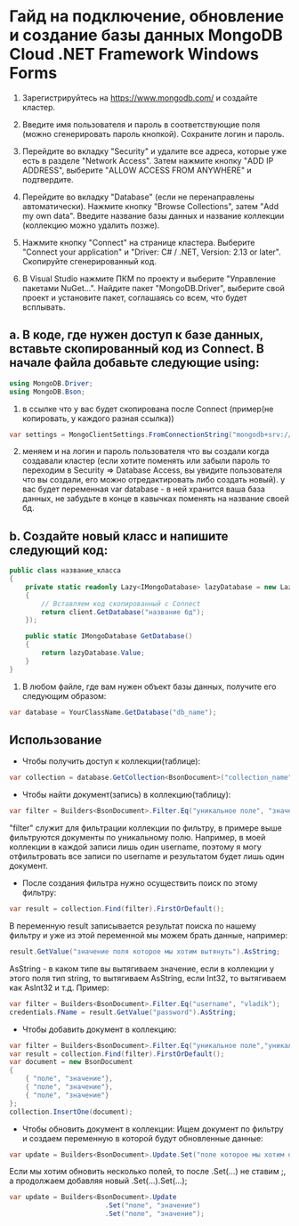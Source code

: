 # Гайд на подключение, обновление и создание базы данных MongoDB Cloud .NET Framework Windows Forms

1. Зарегистрируйтесь на https://www.mongodb.com/ и создайте кластер. 

2. Введите имя пользователя и пароль в соответствующие поля (можно сгенерировать пароль кнопкой). Сохраните логин и пароль.

3. Перейдите во вкладку "Security" и удалите все адреса, которые уже есть в разделе "Network Access". Затем нажмите кнопку "ADD IP ADDRESS", выберите "ALLOW ACCESS FROM ANYWHERE" и подтвердите.

4. Перейдите во вкладку "Database" (если не перенаправлены автоматически). Нажмите кнопку "Browse Collections", затем "Add my own data". Введите название базы данных и название коллекции (коллекцию можно удалить позже).

5. Нажмите кнопку "Connect" на странице кластера. Выберите "Connect your application" и "Driver: C# / .NET, Version: 2.13 or later". Скопируйте сгенерированный код.

6. В Visual Studio нажмите ПКМ по проекту и выберите "Управление пакетами NuGet…". Найдите пакет "MongoDB.Driver", выберите свой проект и установите пакет, соглашаясь со всем, что будет всплывать.

## a. В коде, где нужен доступ к базе данных, вставьте скопированный код из Connect. В начале файла добавьте следующие using:

```csharp
using MongoDB.Driver;
using MongoDB.Bson;
```

1. в ссылке что у вас будет скопирована после Connect
(пример(не копировать, у каждого разная ссылка))

```csharp
var settings = MongoClientSettings.FromConnectionString("mongodb+srv://<username>:<password>@dexcluster.mx0indr.mongodb.net/?retryWrites=true&w=majority");
```

2. меняем <username> и <password> на логин и пароль пользователя что вы создали когда создавали кластер (если хотите поменять или забыли пароль то переходим в Security => Database Access, вы увидите пользователя что вы создали, его можно отредактировать либо создать новый). у вас будет переменная var database - в ней хранится ваша база данных, не забудьте в конце в кавычках поменять на название своей бд.


## b. Создайте новый класс и напишите следующий код:

```csharp
public class название_класса
{
    private static readonly Lazy<IMongoDatabase> lazyDatabase = new Lazy<IMongoDatabase>(() =>
    {
        // Вставляем код скопированный с Connect
        return client.GetDatabase("название бд");
    });

    public static IMongoDatabase GetDatabase()
    {
        return lazyDatabase.Value;
    }
}
```

1. В любом файле, где вам нужен объект базы данных, получите его следующим образом:

```csharp
var database = YourClassName.GetDatabase("db_name");
```

## Использование

- Чтобы получить доступ к коллекции(таблице):
```csharp
var collection = database.GetCollection<BsonDocument>("collection_name");
```

- Чтобы найти документ(запись) в коллекцию(таблицу):
```csharp
var filter = Builders<BsonDocument>.Filter.Eq("уникальное поле", "значение уникального поля");
```
"filter" служит для фильтрации коллекции по фильтру, в примере выше фильтруются документы по уникальному полю. Например, в моей коллекции в каждой записи лишь один username, поэтому я могу отфильтровать все записи по username и результатом будет лишь один документ.

- После создания фильтра нужно осуществить поиск по этому фильтру:
```csharp
var result = collection.Find(filter).FirstOrDefault();
```

В переменную result записывается результат поиска по нашему фильтру и уже из этой переменной мы можем брать данные, например:
```csharp
result.GetValue("значение поля которое мы хотим вытянуть").AsString;
```

AsString - в каком типе вы вытягиваем значение, если в коллекции у этого поля тип string, то вытягиваем AsString, если Int32, то вытягиваем как AsInt32 и т.д.
Пример:
```csharp
var filter = Builders<BsonDocument>.Filter.Eq("username", "vladik");
credentials.FName = result.GetValue("password").AsString;
```

- Чтобы добавить документ в коллекцию:
```csharp
var filter = Builders<BsonDocument>.Filter.Eq("уникальное поле","уникальное значение");
var result = collection.Find(filter).FirstOrDefault();
var document = new BsonDocument
{
    { "поле", "значение"},
    { "поле", "значение"},
    { "поле", "значение"}
};
сollection.InsertOne(document);
```

- Чтобы обновить документ в коллекции:
Ищем документ по фильтру и создаем переменную в которой будут обновленные данные:
```csharp
var update = Builders<BsonDocument>.Update.Set("поле которое мы хотим обновить", "значения поля которое мы хотим обновить");
```

Если мы хотим обновить несколько полей, то после .Set(...) не ставим ;, а продолжаем добавляя новый .Set(...).Set(...);
```csharp
var update = Builders<BsonDocument>.Update
                        .Set("поле", "значение")
                        .Set("поле", "значение");
```
